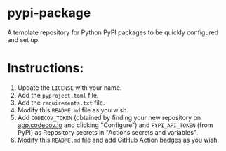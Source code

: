 # pypi-package
A template repository for Python PyPI packages to be quickly configured and set up.

# Instructions:
1. Update the `LICENSE` with your name.
2. Add the `pyproject.toml` file.
3. Add the `requirements.txt` file.
4. Modify this `README.md` file as you wish.
5. Add `CODECOV_TOKEN` (obtained by finding your new repository on [app.codecov.io](https://app.codecov.io) and clicking "Configure") and `PYPI_API_TOKEN` (from PyPI) as Repository secrets in "Actions secrets and variables".
6. Modify this `README.md` file and add GitHub Action badges as you wish.
